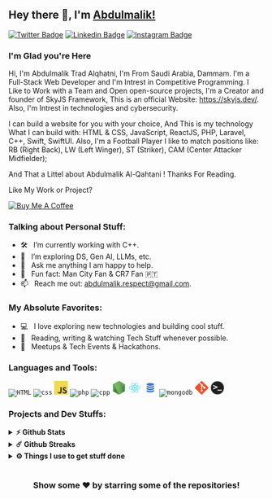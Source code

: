 ## Hey there 👋, I'm [Abdulmalik!](https://github.com/Abdulmalik173)

[![Twitter Badge](https://img.shields.io/badge/-Twitter-00acee?style=flat-square&logo=Twitter&logoColor=white)](https://twitter.com/malik_alqahtani)
[![Linkedin Badge](https://img.shields.io/badge/-LinkedIn-0e76a8?style=flat-square&logo=Linkedin&logoColor=white)]()
[![Instagram Badge](https://img.shields.io/badge/-Instagram-e4405f?style=flat-square&logo=Instagram&logoColor=white)](https://www.instagram.com/i3nbs/)

### I'm Glad you're Here &nbsp;

Hi, I'm Abdulmalik Trad Alqhatni, I'm From Saudi Arabia, Dammam. I'm a Full-Stack Web Developer and I'm Intrest in Competitive Programming.
I Like to Work with a Team and Open open-source projects, I'm a Creator and founder of SkyJS Framework, This is an official Website: https://skyjs.dev/. Also, I'm Intrest in technologies and cybersecurity.

I can build a website for you with your choice, And This is my technology What I can build with: HTML & CSS, JavaScript, ReactJS, PHP, Laravel, C++, Swift, SwiftUI.
Also, I'm a Football Player I like to match positions like: RB (Right Back), LW (Left Winger), ST (Striker), CAM (Center Attacker Midfielder);

And That a Littel about Abdulmalik Al-Qahtani ! Thanks For Reading.

Like My Work or Project?

<a href="https://www.buymeacoffee.com/abdulmalik173" target="_blank"><img src="https://cdn.buymeacoffee.com/buttons/v2/default-yellow.png" alt="Buy Me A Coffee" height="60px" width="217px" ></a>

<img align="right" alt="" src="https://i.pinimg.com/originals/a1/f5/0a/a1f50a2a290bfdb34640a3e8b94f944b.gif" />

### Talking about Personal Stuff:

- 🛠 &nbsp; I’m currently working with C++.
- 🚀 &nbsp; I’m exploring DS, Gen AI, LLMs, etc.
- 💬 &nbsp; Ask me anything I am happy to help.
- 👾 &nbsp; Fun fact: Man City Fan & CR7 Fan 🇵🇹
- 📫 &nbsp; Reach me out: abdulmalik.respect@gmail.com.

### My Absolute Favorites:

- 💻 &nbsp; I love exploring new technologies and building cool stuff.
- 📰 &nbsp; Reading, writing & watching Tech Stuff whenever possible.
- 🍕 &nbsp; Meetups & Tech Events & Hackathons.

### Languages and Tools:

<code><img height="27" src="https://raw.githubusercontent.com/yurijserrano/Github-Profile-Readme-Logos/master/others/html.svg" alt="HTML"></code>
<code><img height="27" src="https://raw.githubusercontent.com/yurijserrano/Github-Profile-Readme-Logos/master/others/css.svg" alt="css"></code>
<code><img height="27" src="https://raw.githubusercontent.com/github/explore/80688e429a7d4ef2fca1e82350fe8e3517d3494d/topics/javascript/javascript.png" alt="javascript"></code>
<code><img height="27" src="https://github.com/yurijserrano/Github-Profile-Readme-Logos/blob/master/programming%20languages/php.png?raw=true" alt="php"></code>
<code><img height="30" src="https://raw.githubusercontent.com/yurijserrano/Github-Profile-Readme-Logos/master/programming%20languages/c%2B%2B.svg" alt="cpp"></code>
<code><img height="27" src="https://raw.githubusercontent.com/github/explore/80688e429a7d4ef2fca1e82350fe8e3517d3494d/topics/nodejs/nodejs.png" alt="nodejs"></code>
<code><img height="27" src="https://raw.githubusercontent.com/github/explore/80688e429a7d4ef2fca1e82350fe8e3517d3494d/topics/react/react.png" alt="react"></code>
<code><img height="27" src="https://raw.githubusercontent.com/github/explore/80688e429a7d4ef2fca1e82350fe8e3517d3494d/topics/sql/sql.png" alt="sql"></code>
<code><img height="27" src="https://encrypted-tbn0.gstatic.com/images?q=tbn%3AANd9GcSTTzPAw-55ssm1Im594xYZ9eRQu2JylrkYLg&usqp=CAU" alt="mongodb"></code>
<code><img height="27" src="https://raw.githubusercontent.com/devicons/devicon/master/icons/git/git-original.svg" alt="git"></code>
<code><img height="27" src="https://raw.githubusercontent.com/github/explore/80688e429a7d4ef2fca1e82350fe8e3517d3494d/topics/terminal/terminal.png" alt="terminal"></code>

### Projects and Dev Stuffs:

<details>
  <summary><b>⚡ Github Stats</b></summary>

  <br />
  <img height="180em" src="https://github-readme-stats.vercel.app/api?username=abdulmalik173&show_icons=true&hide_border=true&&count_private=true&include_all_commits=true" />
  <img height="180em" src="https://github-readme-stats.vercel.app/api/top-langs/?username=abdulmalik173&exclude_repo=KNN-Image-Classification&show_icons=true&hide_border=true&layout=compact&langs_count=8"/>
</details>

<details>
  <summary><b>☄️ Github Streaks</b></summary>

  <br />
  <img height="180em" src="https://github-readme-streak-stats.herokuapp.com/?user=abdulmalik173&hide_border=true" />
</details>

<details>
  <br />
  <summary><b>⚙️ Things I use to get stuff done</b></summary>
  	<ul>
  	    <li><b>OS:</b> MacOS 14 Sonoma</li>
	    <li><b>Laptop: </b> Macbook Air M1</li>
  	    <li><b>Browser: </b> Chrome</li>
	    <li><b>Terminal: </b> ZSH: Oh My Zsh (PowerLevel10k)</li>
	    <li><b>Code Editor:</b> VSCode & Xcode - The best editors out there</li>
 	    <li><b>Other Tools:</b> Postman, Notion, Bitwarden and Raindrop</li>
	    <li><b>To Stay Updated:</b> I'm available in Twitter </li>
	</ul>
</details>

#

<div align="center">

### Show some ❤️ by starring some of the repositories!

</div>
